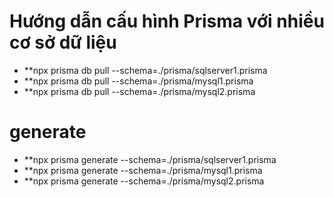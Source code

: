 # Hướng dẫn cấu hình Prisma với nhiều cơ sở dữ liệu
- **npx prisma db pull --schema=./prisma/sqlserver1.prisma
- **npx prisma db pull --schema=./prisma/mysql1.prisma
- **npx prisma db pull --schema=./prisma/mysql2.prisma
# generate
- **npx prisma generate --schema=./prisma/sqlserver1.prisma
- **npx prisma generate --schema=./prisma/mysql1.prisma
- **npx prisma generate --schema=./prisma/mysql2.prisma

